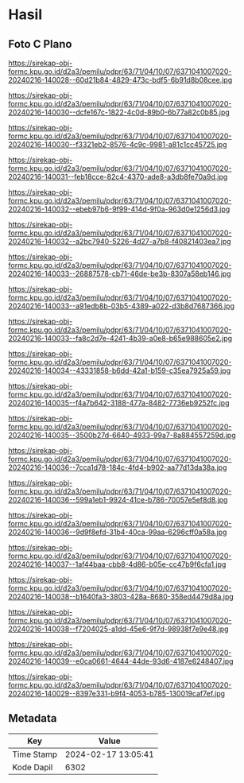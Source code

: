 # Hasil

## Foto C Plano

https://sirekap-obj-formc.kpu.go.id/d2a3/pemilu/pdpr/63/71/04/10/07/6371041007020-20240216-140028--60d21b84-4829-473c-bdf5-6b91d8b08cee.jpg

https://sirekap-obj-formc.kpu.go.id/d2a3/pemilu/pdpr/63/71/04/10/07/6371041007020-20240216-140030--dcfe167c-1822-4c0d-89b0-6b77a82c0b85.jpg

https://sirekap-obj-formc.kpu.go.id/d2a3/pemilu/pdpr/63/71/04/10/07/6371041007020-20240216-140030--f3321eb2-8576-4c9c-9981-a81c1cc45725.jpg

https://sirekap-obj-formc.kpu.go.id/d2a3/pemilu/pdpr/63/71/04/10/07/6371041007020-20240216-140031--feb18cce-82c4-4370-ade8-a3db8fe70a9d.jpg

https://sirekap-obj-formc.kpu.go.id/d2a3/pemilu/pdpr/63/71/04/10/07/6371041007020-20240216-140032--ebeb97b6-9f99-414d-9f0a-963d0e1256d3.jpg

https://sirekap-obj-formc.kpu.go.id/d2a3/pemilu/pdpr/63/71/04/10/07/6371041007020-20240216-140032--a2bc7940-5226-4d27-a7b8-f40821403ea7.jpg

https://sirekap-obj-formc.kpu.go.id/d2a3/pemilu/pdpr/63/71/04/10/07/6371041007020-20240216-140033--26887578-cb71-46de-be3b-8307a58eb146.jpg

https://sirekap-obj-formc.kpu.go.id/d2a3/pemilu/pdpr/63/71/04/10/07/6371041007020-20240216-140033--a91edb8b-03b5-4389-a022-d3b8d7687366.jpg

https://sirekap-obj-formc.kpu.go.id/d2a3/pemilu/pdpr/63/71/04/10/07/6371041007020-20240216-140033--fa8c2d7e-4241-4b39-a0e8-b65e988605e2.jpg

https://sirekap-obj-formc.kpu.go.id/d2a3/pemilu/pdpr/63/71/04/10/07/6371041007020-20240216-140034--43331858-b6dd-42a1-b159-c35ea7925a59.jpg

https://sirekap-obj-formc.kpu.go.id/d2a3/pemilu/pdpr/63/71/04/10/07/6371041007020-20240216-140035--f4a7b642-3188-477a-8482-7736eb9252fc.jpg

https://sirekap-obj-formc.kpu.go.id/d2a3/pemilu/pdpr/63/71/04/10/07/6371041007020-20240216-140035--3500b27d-6640-4933-99a7-8a884557259d.jpg

https://sirekap-obj-formc.kpu.go.id/d2a3/pemilu/pdpr/63/71/04/10/07/6371041007020-20240216-140036--7cca1d78-184c-4fd4-b902-aa77d13da38a.jpg

https://sirekap-obj-formc.kpu.go.id/d2a3/pemilu/pdpr/63/71/04/10/07/6371041007020-20240216-140036--599a1eb1-9924-41ce-b786-70057e5ef8d8.jpg

https://sirekap-obj-formc.kpu.go.id/d2a3/pemilu/pdpr/63/71/04/10/07/6371041007020-20240216-140036--9d9f8efd-31b4-40ca-99aa-6296cff0a58a.jpg

https://sirekap-obj-formc.kpu.go.id/d2a3/pemilu/pdpr/63/71/04/10/07/6371041007020-20240216-140037--1af44baa-cbb8-4d86-b05e-cc47b9f6cfa1.jpg

https://sirekap-obj-formc.kpu.go.id/d2a3/pemilu/pdpr/63/71/04/10/07/6371041007020-20240216-140038--b1640fa3-3803-428a-8680-358ed4479d8a.jpg

https://sirekap-obj-formc.kpu.go.id/d2a3/pemilu/pdpr/63/71/04/10/07/6371041007020-20240216-140038--f7204025-a1dd-45e6-9f7d-98938f7e9e48.jpg

https://sirekap-obj-formc.kpu.go.id/d2a3/pemilu/pdpr/63/71/04/10/07/6371041007020-20240216-140039--e0ca0661-4644-44de-93d6-4187e6248407.jpg

https://sirekap-obj-formc.kpu.go.id/d2a3/pemilu/pdpr/63/71/04/10/07/6371041007020-20240216-140029--8397e331-b9f4-4053-b785-130019caf7ef.jpg


## Metadata

| Key        | Value               |
| ---------- | ------------------- |
| Time Stamp | 2024-02-17 13:05:41 |
| Kode Dapil | 6302                |



